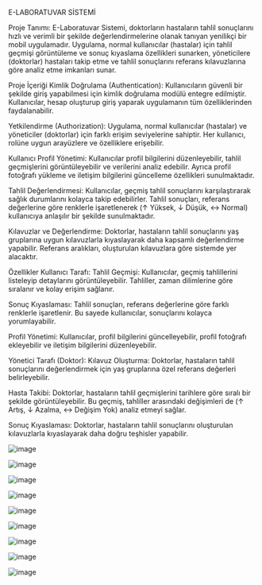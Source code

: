 E-LABORATUVAR SİSTEMİ

Proje Tanımı:
E-Laboratuvar Sistemi, doktorların hastaların tahlil sonuçlarını hızlı ve verimli bir şekilde değerlendirmelerine olanak tanıyan yenilikçi bir mobil uygulamadır. Uygulama, normal kullanıcılar (hastalar) için tahlil geçmişi görüntüleme ve sonuç kıyaslama özellikleri sunarken, yöneticilere (doktorlar) hastaları takip etme ve tahlil sonuçlarını referans kılavuzlarına göre analiz etme imkanları sunar.

Proje İçeriği
Kimlik Doğrulama (Authentication):
Kullanıcıların güvenli bir şekilde giriş yapabilmesi için kimlik doğrulama modülü entegre edilmiştir. Kullanıcılar, hesap oluşturup giriş yaparak uygulamanın tüm özelliklerinden faydalanabilir.

Yetkilendirme (Authorization):
Uygulama, normal kullanıcılar (hastalar) ve yöneticiler (doktorlar) için farklı erişim seviyelerine sahiptir. Her kullanıcı, rolüne uygun arayüzlere ve özelliklere erişebilir.

Kullanıcı Profil Yönetimi:
Kullanıcılar profil bilgilerini düzenleyebilir, tahlil geçmişlerini görüntüleyebilir ve verilerini analiz edebilir. Ayrıca profil fotoğrafı yükleme ve iletişim bilgilerini güncelleme özellikleri sunulmaktadır.

Tahlil Değerlendirmesi:
Kullanıcılar, geçmiş tahlil sonuçlarını karşılaştırarak sağlık durumlarını kolayca takip edebilirler. Tahlil sonuçları, referans değerlerine göre renklerle işaretlenerek (↑ Yüksek, ↓ Düşük, ↔ Normal) kullanıcıya anlaşılır bir şekilde sunulmaktadır.

Kılavuzlar ve Değerlendirme:
Doktorlar, hastaların tahlil sonuçlarını yaş gruplarına uygun kılavuzlarla kıyaslayarak daha kapsamlı değerlendirme yapabilir. Referans aralıkları, oluşturulan kılavuzlara göre sistemde yer alacaktır.

Özellikler
Kullanıcı Tarafı:
Tahlil Geçmişi:
Kullanıcılar, geçmiş tahlillerini listeleyip detaylarını görüntüleyebilir. Tahliller, zaman dilimlerine göre sıralanır ve kolay erişim sağlanır.

Sonuç Kıyaslaması:
Tahlil sonuçları, referans değerlerine göre farklı renklerle işaretlenir. Bu sayede kullanıcılar, sonuçlarını kolayca yorumlayabilir.

Profil Yönetimi:
Kullanıcılar, profil bilgilerini güncelleyebilir, profil fotoğrafı ekleyebilir ve iletişim bilgilerini düzenleyebilir.

Yönetici Tarafı (Doktor):
Kılavuz Oluşturma:
Doktorlar, hastaların tahlil sonuçlarını değerlendirmek için yaş gruplarına özel referans değerleri belirleyebilir.

Hasta Takibi:
Doktorlar, hastaların tahlil geçmişlerini tarihlere göre sıralı bir şekilde görüntüleyebilir. Bu geçmiş, tahliller arasındaki değişimleri de (↑ Artış, ↓ Azalma, ↔ Değişim Yok) analiz etmeyi sağlar.

Sonuç Kıyaslaması:
Doktorlar, hastaların tahlil sonuçlarını oluşturulan kılavuzlarla kıyaslayarak daha doğru teşhisler yapabilir.

![image](https://github.com/user-attachments/assets/41f16db9-b1eb-4e58-af9f-fa8a1bfb74f5)

![image](https://github.com/user-attachments/assets/84121540-da7c-4e16-9e62-263a1fc6ea95)

![image](https://github.com/user-attachments/assets/73dac74e-8fbd-45fc-bc64-3ef9df70ccb8)

![image](https://github.com/user-attachments/assets/ec219e5b-8bbe-4808-95da-3695ec8e1fc4)

![image](https://github.com/user-attachments/assets/196817e0-4abc-4da3-883b-dc2b7b7068e8)

![image](https://github.com/user-attachments/assets/728f6854-2160-4f4f-92bd-35c1c82427a5)

![image](https://github.com/user-attachments/assets/019d350b-4436-4cbe-b283-2989e0fd2e71)

![image](https://github.com/user-attachments/assets/b71587d8-fa60-4174-8d54-41d5aad3d215)

![image](https://github.com/user-attachments/assets/11c6cd43-e167-4c44-9e18-a1023794de34)


